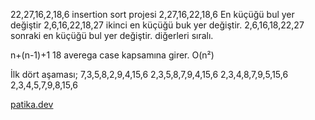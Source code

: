 22,27,16,2,18,6 insertion sort projesi
2,27,16,22,18,6 En küçüğü bul yer değiştir
2,6,16,22,18,27 ikinci en küçüğü buk yer değiştir.
2,6,16,18,22,27 sonraki en küçüğü bul yer değiştir.
diğerleri sıralı.

n+(n-1)+1
18 averega case kapsamına girer.
O(n²)

İlk dört aşaması;
7,3,5,8,2,9,4,15,6
2,3,5,8,7,9,4,15,6
2,3,4,8,7,9,5,15,6
2,3,4,5,7,9,8,15,6



[patika.dev](https//patika.dev/tr)
